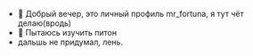 - 👋 Добрый вечер, это личный профиль mr_fortuna, я тут чёт делаю(вродь)
- 👀 Пытаюсь изучить питон
- дальшь не придумал, лень.

<!---
mrf0rtuna4/mrf0rtuna4 is a ✨ special ✨ repository because its `README.md` (this file) appears on your GitHub profile.
You can click the Preview link to take a look at your changes.
--->

